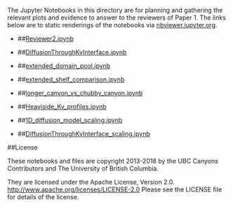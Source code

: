 The Jupyter Notebooks in this directory are for planning and gathering the relevant plots and evidence to answer to the reviewers of Paper 1.
The links below are to static renderings of the notebooks via
[nbviewer.jupyter.org](http://nbviewer.jupyter.org/).
* ##[Reviewer2.ipynb](http://nbviewer.jupyter.org/urls/bitbucket.org/canyonsubc/outputanalysisnotebooks/raw/tip/RevisionsPaper1/Reviewer2.ipynb)  
    
* ##[DiffusionThroughKvInterface.ipynb](http://nbviewer.jupyter.org/urls/bitbucket.org/canyonsubc/outputanalysisnotebooks/raw/tip/RevisionsPaper1/DiffusionThroughKvInterface.ipynb)  
    
* ##[extended_domain_pool.ipynb](http://nbviewer.jupyter.org/urls/bitbucket.org/canyonsubc/outputanalysisnotebooks/raw/tip/RevisionsPaper1/extended_domain_pool.ipynb)  
    
* ##[extended_shelf_comparison.ipynb](http://nbviewer.jupyter.org/urls/bitbucket.org/canyonsubc/outputanalysisnotebooks/raw/tip/RevisionsPaper1/extended_shelf_comparison.ipynb)  
    
* ##[longer_canyon_vs_chubby_canyon.ipynb](http://nbviewer.jupyter.org/urls/bitbucket.org/canyonsubc/outputanalysisnotebooks/raw/tip/RevisionsPaper1/longer_canyon_vs_chubby_canyon.ipynb)  
    
* ##[Heaviside_Kv_profiles.ipynb](http://nbviewer.jupyter.org/urls/bitbucket.org/canyonsubc/outputanalysisnotebooks/raw/tip/RevisionsPaper1/Heaviside_Kv_profiles.ipynb)  
    
* ##[1D_diffusion_model_scaling.ipynb](http://nbviewer.jupyter.org/urls/bitbucket.org/canyonsubc/outputanalysisnotebooks/raw/tip/RevisionsPaper1/1D_diffusion_model_scaling.ipynb)  
    
* ##[DiffusionThroughKvInterface_scaling.ipynb](http://nbviewer.jupyter.org/urls/bitbucket.org/canyonsubc/outputanalysisnotebooks/raw/tip/RevisionsPaper1/DiffusionThroughKvInterface_scaling.ipynb)  
    

##License

These notebooks and files are copyright 2013-2018
by the UBC Canyons Contributors
and The University of British Columbia.

They are licensed under the Apache License, Version 2.0.
http://www.apache.org/licenses/LICENSE-2.0
Please see the LICENSE file for details of the license.
